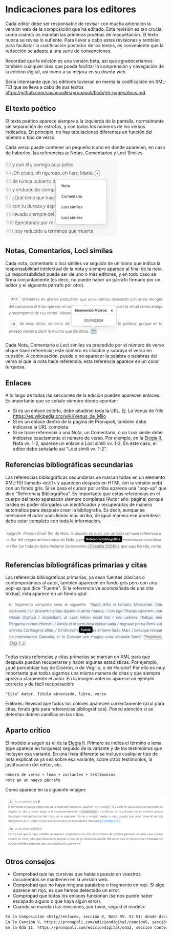 # Indicaciones para los editores 

Cada editor debe ser responsable de revisar con mucha antención la versión web de la composición que ha editado. Esta revisión es tan crucial como cuando os mandan las primeras pruebas de maquetación. El texto nunca se revisa lo sufiente. Para llevar a cabo estas revisiones y también para faciliatar la codificación posterior de los textos, es conveniente que la redacción se adapte a una serie de convenciones. 

Recordad que la edición es una versión beta, así que agradeceríamos también cualquier idea que pueda facilitar la comprensión y navegación de la edición digital, así como a su mejora en su diseño web. 

Sería interesante que los editores tuvieran en mente la codificación en XML-TEI que se lleva a cabo de sus textos <https://github.com/susannalles/pronapoli/blob/gh-pages/docs.md>. 

## El texto poético

El texto poético aparece siempre a la izquierda de la pantalla, normalmente sin separación de estrofas, y con todos los números de los versos indicados. En principio, no hay tabulaciones diferentes en función del núemro o tipo de verso. 

Cada verso puede contener un pequeño icono en donde aparecen, en caso de haberlos, las referencias a: Notas, Comentarios y Loci Similes. 

![Menú desplegable con enlace a Notas, Comentarios o Loci Similes](img/001.png)

## Notas, Comentarios, Loci similes 

Cada nota, comentario o loci similes va seguido de un icono que indica la responsabilidad intelectual de la nota y siempre aparece al final de la nota. La responsabilidad puede ser de uno o más editores, y en todo caso se firma conjuntamente (es decir, no puede haber un párrafo firmado por un editor y el siguiente párrafo por otro). 

![Icono de responsabilidad](img/002.png)

Cada Nota, Comentario o Loci similes va precedido por el número de verso al que hace referencia; este número es clicable y subraya el verso en cuestión. A continuación, puede o no aparecer la palabra o palabras del verso al que la nota hace referencia; esta referencia aparece en un color turquesa. 

## Enlaces

A lo largo de todas las secciones de la edición pueden aparecen enlaces. Es importante que se señale siempre dónde apuntan: 

- Si es un enlace exterlo, debe añadirse toda la URL. Ej. La Venus de Nilo <https://es.wikipedia.org/wiki/Venus_de_Milo>
- Si es un enlace dentro de la página de Pronapoli, también debe indicarse la URL completa.
- Si se hace referencia a una Nota, un Comentario, o un Loci simile debe indicarse exactamente el número de verso. Por ejemplo, en la [Elegía II](https://pronapoli.com/ediciondigital/elegia2), Nota vv. 1-2, aparece un enlace a Loci simili vv. 1-2. En este caso, el editor debe señalarlo así "Loci simili vv. 1-2". 

## Referencias bibliográficas secundarias

Las referencias bibliográficas secundarias se marcan todas en un elemento XML-TEI llamado `<bibl>` y aparecen después en HTML (en la versión web) con un fondo gris. Si se pasa el cursor por arriba aparece una "pop-up" que dice "Referencia Bibliográfica". Es importante que estas referencias en el cuerpo del texto aparezcan siempre completas (Autor año: página) porqué la idea es poder otorgarles un identificador y recuperarlas de manera automática para después crear la bibliografía. Es decir, aunque se mencione el autor unas líneas más arriba, de igual manera ese paréntesis debe estar completo con toda la información.  

![Pop-up Refs secundarias](/img/003.png)

## Referencias bibliográficas primarias y citas

Las referencia bibliográficas primarias, ya sean fuentes clásicas o contemporáneas al autor, también aparecen en fondo gris pero con una pop-up que dice "Fuente". Si la referencia va acompañada de una cita textual, esta aparece en un fondo azul: 

![Citas](/img/004.png)

Todas estas referncias y citas primarias se marcan en XML para que después puedan recuperarse y hacer algunas estadísticas. Por ejemplo, ¿qué porcentaje hay de Cicerón, o de Virgilio, o de Horario? Por ello es muy importante que todos sigamos una misma manera de citas y que siempre aprezca claramente el autor. En la imagen anterior aparece un ejemplo correcto y de fácil recuperación: 

```
"Cita" Autor, Título abreviado, libro, verso
```
Editores: Revisad que todos los colores aparecen correctamente (azul para citas, fondo gris para referencias bibliográficas). Poned atención si se detectan doblen camillas en las citas. 

## Aparto crítico 

El modelo a seguir es el de la [Elegía II](https://pronapoli.com/ediciondigital/elegia2). Primero se indica el término o lema (que aparece en turquesa) seguido de la variante y de los testimoinos que incluyen esa variante. En una línea diferente se incluye cualquier tipo de nota explicativa ya sea sobre esa variante, sobre otros testimonios, la justificación del editor, etc. 

```txt
número de verso + lema + variantes + testimonios 
nota en un nuevo párrafo
```

Como aparece en la siguiente imágen: 

![Aparato crítico](/img/005.png)

## Otros consejos 

- Comprobad que las cursivas que habíais puesto en vuestros documentos se mantienen en la versión web.
- Comprobad que no haya ninguna paralabra o fragmento en rojo. Si algo aparece en rojo, es que hemos detectado un error.
- Compropad que todos los enlaces funcionan (se nos puede haber escapado alguno o que haya algún error).
- Cuando se mandan las revisiones, por favor, seguid el modelo: 

```txt
Em la Composición <http//enlace>, sección X, Nota VV. 51-51: donde dice "bla bla" debe decir "ble ble".
En la Canción V, https://pronapoli.com/ediciondigital/cancion5, sección Notas 61-62: donde dice "de la tierra al sembrarla" debe decur "del cielo a la tierra".
En la Oda II, https://pronapoli.com/ediciondigital/oda2, sección Contexto, 2 párrafo: donde dice "un expediente" debe decir "un experimento".  
```


